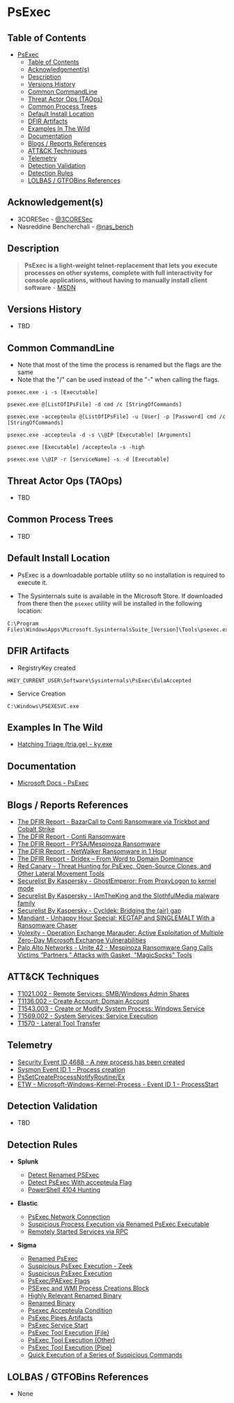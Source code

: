 # PsExec

## Table of Contents

- [PsExec](#psexec)
  - [Table of Contents](#table-of-contents)
  - [Acknowledgement(s)](#acknowledgements)
  - [Description](#description)
  - [Versions History](#versions-history)
  - [Common CommandLine](#common-commandline)
  - [Threat Actor Ops (TAOps)](#threat-actor-ops-taops)
  - [Common Process Trees](#common-process-trees)
  - [Default Install Location](#default-install-location)
  - [DFIR Artifacts](#dfir-artifacts)
  - [Examples In The Wild](#examples-in-the-wild)
  - [Documentation](#documentation)
  - [Blogs / Reports References](#blogs--reports-references)
  - [ATT&CK Techniques](#attck-techniques)
  - [Telemetry](#telemetry)
  - [Detection Validation](#detection-validation)
  - [Detection Rules](#detection-rules)
  - [LOLBAS / GTFOBins References](#lolbas--gtfobins-references)

## Acknowledgement(s)

- 3CORESec - [@3CORESec](https://twitter.com/3CORESec)
- Nasreddine Bencherchali - [@nas_bench](https://twitter.com/nas_bench)

## Description

> **PsExec is a light-weight telnet-replacement that lets you execute processes on other systems, complete with full interactivity for console applications, without having to manually install client software** - [MSDN](https://docs.microsoft.com/en-us/sysinternals/downloads/psexec)

## Versions History

- TBD

## Common CommandLine

- Note that most of the time the process is renamed but the flags are the same
- Note that the "/" can be used instead of the "-" when calling the flags.

```batch
psexec.exe -i -s [Executable]

psexec.exe @[ListOfIPsFile] -d cmd /c [StringOfCommands]

psexec.exe -accepteula @[ListOfIPsFile] -u [User] -p [Password] cmd /c [StringOfCommands]

psexec.exe -accepteula -d -s \\@IP [Executable] [Arguments] 

psexec.exe [Executable] /accepteula -s -high

psexec.exe \\@IP -r [ServiceName] -s -d [Executable]
```

## Threat Actor Ops (TAOps)

- TBD

## Common Process Trees

- TBD

## Default Install Location

- PsExec is a downloadable portable utility so no installation is required to execute it.

- The Sysinternals suite is available in the Microsoft Store. If downloaded from there then the `psexec` utility will be installed in the following location:

```batch
C:\Program Files\WindowsApps\Microsoft.SysinternalsSuite_[Version]\Tools\psexec.exe
```

## DFIR Artifacts

- RegistryKey created

```batch
HKEY_CURRENT_USER\Software\Sysinternals\PsExec\EulaAccepted
```

- Service Creation

```batch
C:\Windows\PSEXESVC.exe
```

## Examples In The Wild

- [Hatching Triage (tria.ge) - ky.exe](https://tria.ge/201002-avbjhbd3we/behavioral2#report)

## Documentation

- [Microsoft Docs - PsExec](https://docs.microsoft.com/en-us/sysinternals/downloads/psexec)

## Blogs / Reports References

- [The DFIR Report - BazarCall to Conti Ransomware via Trickbot and Cobalt Strike](https://thedfirreport.com/2021/08/01/bazarcall-to-conti-ransomware-via-trickbot-and-cobalt-strike/)
- [The DFIR Report - Conti Ransomware](https://thedfirreport.com/2021/05/12/conti-ransomware/)
- [The DFIR Report - PYSA/Mespinoza Ransomware](https://thedfirreport.com/2020/11/23/pysa-mespinoza-ransomware/)
- [The DFIR Report - NetWalker Ransomware in 1 Hour](https://thedfirreport.com/2020/08/31/netwalker-ransomware-in-1-hour/)
- [The DFIR Report - Dridex – From Word to Domain Dominance](https://thedfirreport.com/2020/08/03/dridex-from-word-to-domain-dominance/)
- [Red Canary - Threat Hunting for PsExec, Open-Source Clones, and Other Lateral Movement Tools](https://redcanary.com/blog/threat-hunting-psexec-lateral-movement/)
- [Securelist By Kaspersky - GhostEmperor: From ProxyLogon to kernel mode](https://securelist.com/ghostemperor-from-proxylogon-to-kernel-mode/104407/)
- [Securelist By Kaspersky - IAmTheKing and the SlothfulMedia malware family](https://securelist.com/iamtheking-and-the-slothfulmedia-malware-family/99000/)
- [Securelist By Kaspersky - Cycldek: Bridging the (air) gap](https://securelist.com/cycldek-bridging-the-air-gap/97157/)
- [Mandiant - Unhappy Hour Special: KEGTAP and SINGLEMALT With a Ransomware Chaser](https://www.mandiant.com/resources/kegtap-and-singlemalt-with-a-ransomware-chaser)
- [Volexity - Operation Exchange Marauder: Active Exploitation of Multiple Zero-Day Microsoft Exchange Vulnerabilities](https://www.volexity.com/blog/2021/03/02/active-exploitation-of-microsoft-exchange-zero-day-vulnerabilities/)
- [Palo Alto Networks - Unite 42 - Mespinoza Ransomware Gang Calls Victims “Partners,” Attacks with Gasket, "MagicSocks" Tools](https://unit42.paloaltonetworks.com/gasket-and-magicsocks-tools-install-mespinoza-ransomware/)

## ATT&CK Techniques

- [T1021.002 - Remote Services: SMB/Windows Admin Shares](https://attack.mitre.org/techniques/T1021/002)
- [T1136.002 - Create Account: Domain Account](https://attack.mitre.org/techniques/T1136/002)
- [T1543.003 - Create or Modify System Process: Windows Service](https://attack.mitre.org/techniques/T1543/003)
- [T1569.002 - System Services: Service Execution](https://attack.mitre.org/techniques/T1021/002)
- [T1570 - Lateral Tool Transfer](https://attack.mitre.org/techniques/T1570)

## Telemetry

- [Security Event ID 4688 - A new process has been created](https://www.ultimatewindowssecurity.com/securitylog/encyclopedia/event.aspx?eventID=4688)
- [Sysmon Event ID 1 - Process creation](https://www.ultimatewindowssecurity.com/securitylog/encyclopedia/event.aspx?eventid=90001)
- [PsSetCreateProcessNotifyRoutine/Ex](https://docs.microsoft.com/en-us/windows-hardware/drivers/ddi/ntddk/nf-ntddk-pssetcreateprocessnotifyroutineex)
- [ETW - Microsoft-Windows-Kernel-Process - Event ID 1 - ProcessStart](https://github.com/nasbench/EVTX-ETW-Resources)

## Detection Validation

- TBD

## Detection Rules

- **Splunk**
  - [Detect Renamed PSExec](https://research.splunk.com/endpoint/detect_renamed_psexec/)
  - [Detect PsExec With accepteula Flag](https://research.splunk.com/endpoint/detect_psexec_with_accepteula_flag/)
  - [PowerShell 4104 Hunting](https://research.splunk.com/endpoint/powershell_4104_hunting/)

- **Elastic**
  - [PsExec Network Connection](https://github.com/elastic/detection-rules/blob/main/rules/windows/execution_psexec_lateral_movement_command.toml)
  - [Suspicious Process Execution via Renamed PsExec Executable](https://github.com/elastic/detection-rules/blob/main/rules/windows/execution_suspicious_psexesvc.toml)
  - [Remotely Started Services via RPC](https://github.com/elastic/detection-rules/blob/main/rules/windows/lateral_movement_remote_services.toml)

- **Sigma**
  - [Renamed PsExec](https://github.com/SigmaHQ/sigma/blob/master/rules/windows/process_creation/win_renamed_psexec.yml)
  - [Suspicious PsExec Execution - Zeek](https://github.com/SigmaHQ/sigma/blob/master/rules/network/zeek/zeek_smb_converted_win_susp_psexec.yml)
  - [Suspicious PsExec Execution](https://github.com/SigmaHQ/sigma/blob/master/rules/windows/builtin/win_susp_psexec.yml)
  - [PsExec/PAExec Flags](https://github.com/SigmaHQ/sigma/blob/master/rules/windows/process_creation/win_susp_psexex_paexec_flags.yml)
  - [PSExec and WMI Process Creations Block](https://github.com/SigmaHQ/sigma/blob/master/rules/windows/other/win_defender_psexec_wmi_asr.yml)
  - [Highly Relevant Renamed Binary](https://github.com/SigmaHQ/sigma/blob/master/rules/windows/process_creation/win_renamed_binary_highly_relevant.yml)
  - [Renamed Binary](https://github.com/SigmaHQ/sigma/blob/master/rules/windows/process_creation/win_renamed_binary.yml)
  - [Psexec Accepteula Condition](https://github.com/SigmaHQ/sigma/blob/master/rules/windows/process_creation/win_susp_psexec_eula.yml)
  - [PsExec Pipes Artifacts](https://github.com/SigmaHQ/sigma/blob/master/rules/windows/pipe_created/sysmon_psexec_pipes_artifacts.yml)
  - [PsExec Service Start](https://github.com/SigmaHQ/sigma/blob/master/rules/windows/process_creation/win_psexesvc_start.yml)
  - [PsExec Tool Execution (File)](https://github.com/SigmaHQ/sigma/blob/master/rules/windows/file_event/file_event_tool_psexec.yml)
  - [PsExec Tool Execution (Other)](https://github.com/SigmaHQ/sigma/blob/master/rules/windows/process_creation/process_creation_tool_psexec.yml)
  - [PsExec Tool Execution (Pipe)](https://github.com/SigmaHQ/sigma/blob/master/rules/windows/pipe_created/pipe_created_tool_psexec.yml)
  - [Quick Execution of a Series of Suspicious Commands](https://github.com/SigmaHQ/sigma/blob/master/rules/windows/process_creation/win_multiple_suspicious_cli.yml)

## LOLBAS / GTFOBins References

- None

